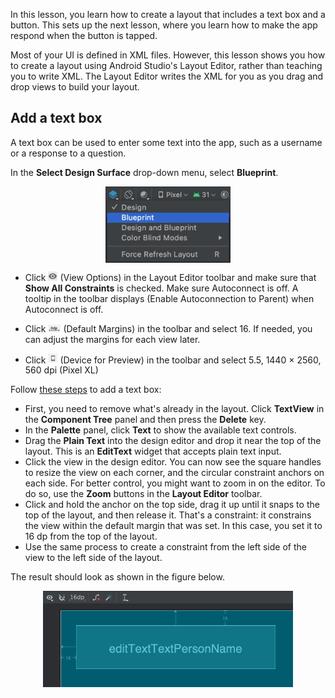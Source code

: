 
In this lesson, you learn how to create a layout 
that includes a text box and a button. This sets up the next lesson, where you learn 
how to make the app respond when the button is tapped.

Most of your UI is defined in XML files.
However, this lesson shows you how to create a layout using Android Studio's Layout Editor, rather 
than teaching you to write XML. The Layout Editor writes the XML for you as you drag 
and drop views to build your layout.

Add a text box
-------------

A text box can be used to enter some text into the app, such as a username or a response to a question.

In the **Select Design Surface** drop-down menu, select **Blueprint**.
<p></p>
<center>
    <img src="blueprint.png" alt="img" width=200 align="center" />
</center>

- Click <img src="img_1.png" alt="" width=15> (View Options) in the Layout Editor toolbar and make sure that **Show All Constraints** is checked.
  Make sure Autoconnect is off. A tooltip in the toolbar displays  (Enable Autoconnection to Parent) when Autoconnect is off. 
  
- Click <img src="img_2.png" alt="" width=20> (Default Margins) in the toolbar and select 16. If needed, you can adjust the margins for each view later.
  
- Click <img src="img_3.png" alt="" width=15> (Device for Preview) in the toolbar and select 5.5, 1440 × 2560, 560 dpi (Pixel XL)

Follow [these steps](https://developer.android.com/training/basics/firstapp/building-ui#textbox) to add a text box:

 - First, you need to remove what's already in the layout. Click **TextView** in the 
   **Component Tree** panel and then press the **Delete** key.
 - In the **Palette** panel, click **Text** to show the available text controls.
 - Drag the **Plain Text** into the design editor and drop it near the top of 
   the layout. This is an **EditText** widget that accepts plain text input.
 - Click the view in the design editor. You can now see the square handles to 
   resize the view on each corner, and the circular constraint anchors on each side. 
   For better control, you might want to zoom in on the editor. To do so, use the **Zoom** 
   buttons in the **Layout Editor** toolbar.
 - Click and hold the anchor on the top side, drag it up until it snaps to the top 
   of the layout, and then release it. That's a constraint: it constrains the view 
   within the default margin that was set. In this case, you set it to 16 dp from the 
   top of the layout.
 - Use the same process to create a constraint from the left side of the view to the 
   left side of the layout.

The result should look as shown in the figure below.
<p></p>
<center>
    <img src="img.png" alt="img" width=400 align="center" />
</center>
